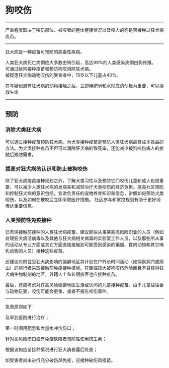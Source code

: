 # 狗咬伤

---

严重程度取决于咬伤部位、被咬者的整体健康状况以及咬人的狗是否接种过狂犬病疫苗。

---

狂犬病是一种疫苗可预防的病毒性疾病。

人类狂犬病死亡病例绝大多数由狗引起，高达99%的人类感染病例由狗传播。  
可通过给狗接种疫苗和预防狗咬消除狂犬病。  
被疑患狂犬病动物咬伤的受害者中，15岁以下儿童占40%。

在与疑似患有狂犬病的动物接触之后，立即用肥皂和水彻底清创极为重要，可以挽救生命

---

## 预防



### 消除犬类狂犬病

可以通过接种疫苗预防狂犬病。为犬类接种疫苗是预防人类狂犬病最具成本效益的方法。为犬类接种疫苗不但可以消除狂犬病的致死率，还能减少被狗咬伤病人的接触后预防需求。

### 提高对狂犬病的认识和防止被狗咬伤

除了狂犬病疫苗接种规划之外，了解犬类习性以及预防它们咬伤儿童和成人也很重要，可以减少人类狂犬病的发病率和减轻治疗犬类咬伤的经济负担。提高社区预防和控制狂犬病的意识包括，宣讲负责任的宠物养育知识和信息，讲解如何预防犬类咬伤，以及如何在被咬后立即采取医疗措施。 社区参与和掌控规划有助于更好地传达重要信息。

### 人类预防性免疫接种

已有供接触前接种的人类狂犬病疫苗。建议那些从事某些高风险职业的人员（例如处理狂犬病活病毒以及其他与狂犬病相关病毒的实验室工作人员，以及那些所从事的活动从专业方面或其它方面直接接触到可能受到感染的蝙蝠、食肉动物和其它哺乳动物的人员）接种这些疫苗。

还建议对前往受狂犬病影响的偏僻地区并计划在户外长时间活动（如探察洞穴或爬山）的旅行者采取接触前免疫接种措施。在面临较大被狗咬伤危险而且不易获得狂犬病生物制剂的地区，外籍人士和长期旅客也应接种疫苗。

最后，还应考虑对在高风险偏僻地区生活或访问的儿童接种疫苗。由于儿童往往会与动物玩耍，咬伤可能会更重，或者不报告咬伤事件。

---

急救原则如下：

及早到医院进行治疗；

第一时间用肥皂和大量水冲洗伤口；

针对高风险伤口或有免疫缺陷者预防性使用抗生素；

根据该狗疫苗接种情况进行狂犬病暴露后处置；

如受害者尚未进行充分破伤风免疫，应接种破伤风疫苗。

